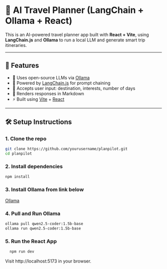 # 🧳 AI Travel Planner (LangChain + Ollama + React)

This is an AI-powered travel planner app built with **React + Vite**, using **LangChain.js** and **Ollama** to run a local LLM and generate smart trip itineraries.

---

## 🚀 Features

- 🧠 Uses open-source LLMs via [Ollama](https://ollama.com)
- 🔗 Powered by [LangChain.js](https://js.langchain.com/) for prompt chaining
- 💬 Accepts user input: destination, interests, number of days
- 📄 Renders responses in Markdown
- ⚡ Built using [Vite](https://vitejs.dev) + [React](https://react.dev)

---

## 🛠️ Setup Instructions

### 1. Clone the repo

 ```bash
 git clone https://github.com/yourusername/planpilot.git
 cd planpilot
 ```
### 2. Install dependencies 


 ```bash
npm install
 ```

### 3. Install Ollama from link below 
 [Ollama](https://ollama.com/download)


### 4. Pull and Run Ollama 

```bash 
ollama pull qwen2.5-coder:1.5b-base
ollama run qwen2.5-coder:1.5b-base
```

### 5. Run the React App

```bash 
  npm run dev
```

Visit http://localhost:5173 in your browser.